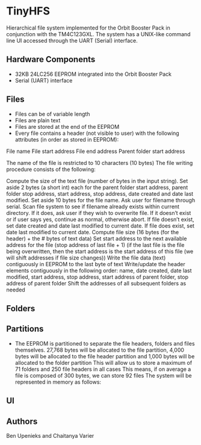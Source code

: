 # TinyHFS
Hierarchical file system implemented for the Orbit Booster Pack in conjunction with the TM4C123GXL. The system has a UNIX-like command line UI accessed through the UART (Serial) interface. 

## Hardware Components

* 32KB 24LC256 EEPROM integrated into the Orbit Booster Pack
* Serial (UART) interface

## Files

* Files can be of variable length
* Files are plain text
* Files are stored at the end of the EEPROM
* Every file contains a header (not visible to user) with the following attributes (in order as stored in EEPROM):

File name
File start address
File end address
Parent folder start address


The name of the file is restricted to 10 characters (10 bytes)
The file writing procedure consists of the following:


Compute the size of the text file (number of bytes in the input string).
Set aside 2 bytes (a short int) each for the parent folder start address, parent folder stop address, start address, stop address, date created and date last modified.
Set aside 10 bytes for the file name.
Ask user for filename through serial.
Scan file system to see if filename already exists within current directory. If it does, ask user if they wish to overwrite file. If it doesn’t exist or if user says yes, continue as normal, otherwise abort.
If file doesn’t exist, set date created and date last modified to current date.
If file does exist, set date last modified to current date.
Compute file size (16 bytes (for the header) + the # bytes of text data)
Set start address to the next available address for the file (stop address of last file + 1) (if the last file is the file being overwritten, then the start address is the start address of this file (we will shift addresses if file size changes))
Write the file data (text) contiguously in EEPROM to the last byte of text
Write/update the header elements contiguously in the following order: name, date created, date last modified, start address, stop address, start address of parent folder, stop address of parent folder
Shift the addresses of all subsequent folders as needed

## Folders

## Partitions

* The EEPROM is partitioned to separate the file headers, folders and files themselves.
27,768 bytes will be allocated to the file partition, 4,000 bytes will be allocated to the file header partition and 1,000 bytes will be allocated to the folder partition
This will allow us to store a maximum of 71 folders and 250 file headers in all cases
This means, if on average a file is composed of 300 bytes, we can store 92 files
The system will be represented in memory as follows:


## UI

## Authors

Ben Upenieks and Chaitanya Varier
